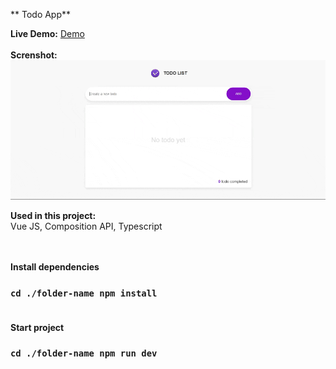** Todo App**

**Live Demo:** [Demo](https://asim-iskandarli.github.io/TodoApp-VueJS) <br/> <br/> 
**Screnshot:**![image](https://github.com/asim-iskandarli/TodoApp-VueJS/blob/main/screenshot.gif)

**Used in this project:** <br/> 
Vue JS, Composition API, Typescript <br/> <br/> <br/>


**Install dependencies** <br/> 
### `cd ./folder-name npm install` <br/> <br/> 

**Start project** <br/> 
### `cd ./folder-name npm run dev`
